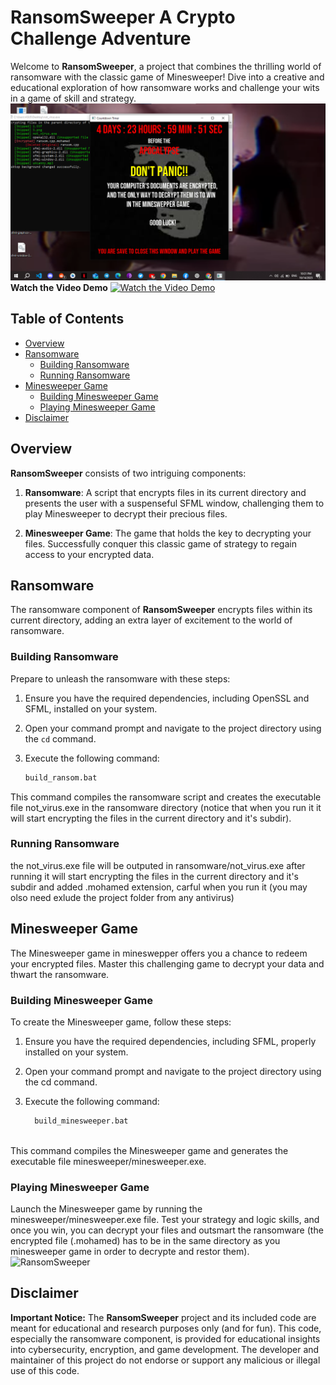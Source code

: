 # RansomSweeper A Crypto Challenge Adventure
Welcome to **RansomSweeper**, a project that combines the thrilling world of ransomware with the classic game of Minesweeper! Dive into a creative and educational exploration of how ransomware works and challenge your wits in a game of skill and strategy.
![RansomSweeper](screenshot.png)
**Watch the Video Demo**
[![Watch the Video Demo](https://img.youtube.com/vi/nngkiTYDoIo/0.jpg)](https://www.youtube.com/watch?v=nngkiTYDoIo)
## Table of Contents
- [Overview](#overview)
- [Ransomware](#ransomware)
  - [Building Ransomware](#building-ransomware)
  - [Running Ransomware](#running-ransomware)
- [Minesweeper Game](#minesweeper-game)
  - [Building Minesweeper Game](#building-minesweeper-game)
  - [Playing Minesweeper Game](#playing-minesweeper-game)
- [Disclaimer](#disclaimer)

## Overview

**RansomSweeper** consists of two intriguing components:

1. **Ransomware**: A script that encrypts files in its current directory and presents the user with a suspenseful SFML window, challenging them to play Minesweeper to decrypt their precious files.

2. **Minesweeper Game**: The game that holds the key to decrypting your files. Successfully conquer this classic game of strategy to regain access to your encrypted data.
## Ransomware

The ransomware component of **RansomSweeper** encrypts files within its current directory, adding an extra layer of excitement to the world of ransomware.

### Building Ransomware

Prepare to unleash the ransomware with these steps:

1. Ensure you have the required dependencies, including OpenSSL and SFML, installed on your system.

2. Open your command prompt and navigate to the project directory using the `cd` command.

3. Execute the following command:

   ```bash
   build_ransom.bat
This command compiles the ransomware script and creates the executable file not_virus.exe in the ransomware directory (notice that when you run it it will start encrypting the files in the current directory and it's subdir).
### Running Ransomware
the not_virus.exe file will be outputed in ransomware/not_virus.exe after running it will start encrypting the files in the current directory and it's subdir and added .mohamed extension, carful when you run it (you may olso need exlude the project folder from any antivirus) 
## Minesweeper Game
The Minesweeper game in mineswepper offers you a chance to redeem your encrypted files. Master this challenging game to decrypt your data and thwart the ransomware.
### Building Minesweeper Game
To create the Minesweeper game, follow these steps:

1. Ensure you have the required dependencies, including SFML, properly installed on your system.

2. Open your command prompt and navigate to the project directory using the cd command.

3. Execute the following command:
   ```bash
     build_minesweeper.bat
 
This command compiles the Minesweeper game and generates the executable file minesweeper/minesweeper.exe.

### Playing Minesweeper Game
Launch the Minesweeper game by running the minesweeper/minesweeper.exe file. Test your strategy and logic skills, and once you win, you can decrypt your files and outsmart the ransomware (the encrypted file (.mohamed) has to be in the same directory as you minesweeper game in order to decrypte and restor them).
![RansomSweeper](screenshot2.png)

## Disclaimer
**Important Notice:** The **RansomSweeper** project and its included code are meant for educational and research purposes only (and for fun). This code, especially the ransomware component, is provided for educational insights into cybersecurity, encryption, and game development. The developer and maintainer of this project do not endorse or support any malicious or illegal use of this code.










